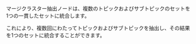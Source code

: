 マージクラスター抽出ノードは、複数のトピックおよびサブトピックのセットを1つの一貫したセットに統合します。

これにより、複数回にわたってトピックおよびサブトピックを抽出し、その結果を1つのセットに統合することができます。